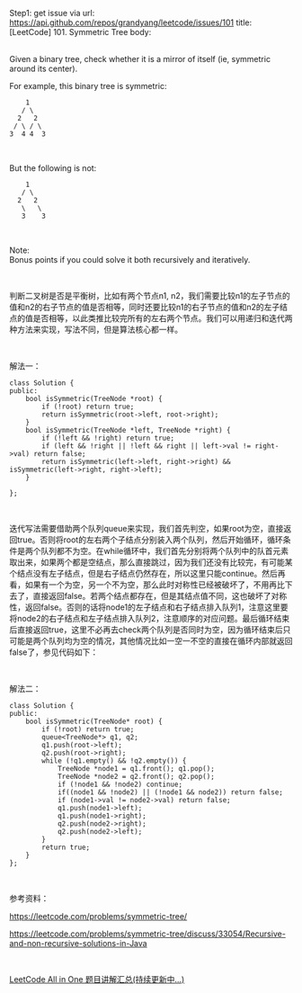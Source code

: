 Step1: get issue via url: https://api.github.com/repos/grandyang/leetcode/issues/101 
 title:[LeetCode] 101. Symmetric Tree 
 body:  
  

Given a binary tree, check whether it is a mirror of itself (ie, symmetric around its center).

For example, this binary tree is symmetric:
    
    
        1
       / \
      2   2
     / \ / \
    3  4 4  3
    

 

But the following is not:
    
    
        1
       / \
      2   2
       \   \
       3    3
    

 

Note:  
Bonus points if you could solve it both recursively and iteratively.

 

判断二叉树是否是平衡树，比如有两个节点n1, n2，我们需要比较n1的左子节点的值和n2的右子节点的值是否相等，同时还要比较n1的右子节点的值和n2的左子结点的值是否相等，以此类推比较完所有的左右两个节点。我们可以用递归和迭代两种方法来实现，写法不同，但是算法核心都一样。

 

解法一：
    
    
    class Solution {
    public:
        bool isSymmetric(TreeNode *root) {
            if (!root) return true;
            return isSymmetric(root->left, root->right);
        }
        bool isSymmetric(TreeNode *left, TreeNode *right) {
            if (!left && !right) return true;
            if (left && !right || !left && right || left->val != right->val) return false;
            return isSymmetric(left->left, right->right) && isSymmetric(left->right, right->left);
        }
        
    };

 

迭代写法需要借助两个队列queue来实现，我们首先判空，如果root为空，直接返回true。否则将root的左右两个子结点分别装入两个队列，然后开始循环，循环条件是两个队列都不为空。在while循环中，我们首先分别将两个队列中的队首元素取出来，如果两个都是空结点，那么直接跳过，因为我们还没有比较完，有可能某个结点没有左子结点，但是右子结点仍然存在，所以这里只能continue。然后再看，如果有一个为空，另一个不为空，那么此时对称性已经被破坏了，不用再比下去了，直接返回false。若两个结点都存在，但是其结点值不同，这也破坏了对称性，返回false。否则的话将node1的左子结点和右子结点排入队列1，注意这里要将node2的右子结点和左子结点排入队列2，注意顺序的对应问题。最后循环结束后直接返回true，这里不必再去check两个队列是否同时为空，因为循环结束后只可能是两个队列均为空的情况，其他情况比如一空一不空的直接在循环内部就返回false了，参见代码如下：

 

解法二：
    
    
    class Solution {
    public:
        bool isSymmetric(TreeNode* root) {
            if (!root) return true;
            queue<TreeNode*> q1, q2;
            q1.push(root->left);
            q2.push(root->right);
            while (!q1.empty() && !q2.empty()) {
                TreeNode *node1 = q1.front(); q1.pop();
                TreeNode *node2 = q2.front(); q2.pop();
                if (!node1 && !node2) continue;
                if((node1 && !node2) || (!node1 && node2)) return false;
                if (node1->val != node2->val) return false;
                q1.push(node1->left);
                q1.push(node1->right);
                q2.push(node2->right);
                q2.push(node2->left);
            }
            return true;
        }
    };

 

参考资料：

<https://leetcode.com/problems/symmetric-tree/>

<https://leetcode.com/problems/symmetric-tree/discuss/33054/Recursive-and-non-recursive-solutions-in-Java>

 

[LeetCode All in One 题目讲解汇总(持续更新中...)](http://www.cnblogs.com/grandyang/p/4606334.html)
